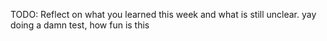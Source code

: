 TODO: Reflect on what you learned this week and what is still unclear.
yay doing a damn test, how fun is this